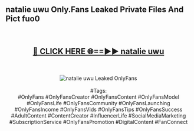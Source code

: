 <h2>natalie uwu Only.Fans Leaked Private Files And Pict fuo0</h2>
<br>
<div align="center">
<h2><a href="https://mediafiles.top/natalie_uwu" rel="nofollow">🔴 CLICK HERE 🌐==►► natalie uwu</a></h2>
<br>
<br>
<a href="https://mediafiles.top/natalie_uwu" rel="nofollow" data-target="animated-image.originalLink"><img src="https://i.ibb.co.com/WyWwxjT/player-gif2.gif" alt="natalie uwu Leaked OnlyFans" style="max-width: 100%; display: inline-block;" data-target="animated-image.originalImage"></a>
<br><br>
#Tags:
<br>
#OnlyFans #OnlyFansCreator #OnlyFansContent #OnlyFansModel #OnlyFansLife #OnlyFansCommunity #OnlyFansLaunching #OnlyFansIncome #OnlyFansVids #OnlyFansTips #OnlyFansSuccess #AdultContent #ContentCreator #InfluencerLife #SocialMediaMarketing #SubscriptionService #OnlyFansPromotion #DigitalContent #FanConnect
</div>
<br>